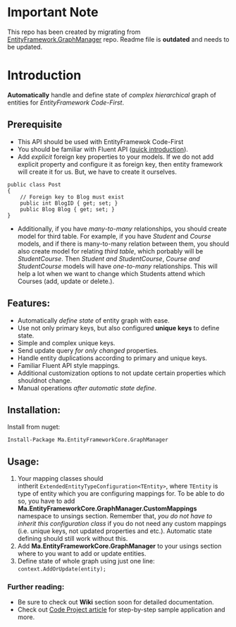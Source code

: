 # Important Note

This repo has been created by migrating from [EntityFramework.GraphManager](https://github.com/MammadovAdil/EntityFramework.GraphManager) repo. Readme file is **outdated** and needs to be updated.

# Introduction

**Automatically** handle and define state of *complex hierarchical* graph of entities for *EntityFramework Code-First*.

## Prerequisite

- This API should be used with EntityFramewok Code-First
- You should be familiar with Fluent API ([quick introduction](http://stackoverflow.com/documentation/entity-framework/4530/code-first-fluent-api/15861/mapping-models#t=201611100620522234993)).
- Add *explicit* foreign key properties to your models. If we do not add explicit property and configure it as foreign key, then entity framework will create it for us. But, we have to create it ourselves.
```
public class Post
{
    // Foreign key to Blog must exist
    public int BlogID { get; set; }
    public Blog Blog { get; set; }
}
```
- Additionally, if you have *many-to-many* relationships, you should create model for third table. For example, if you have *Student* and *Course* models, and if there is many-to-many relation between them, you should also create model for relating *third table*, which porbably will be *StudentCourse*. Then *Student and StudentCourse*, *Course and StudentCourse* models will have *one-to-many* relationships. This will help a lot when we want to change which Students attend which Courses (add, update or delete.).

## Features:

- Automatically *define state* of entity graph with ease.
- Use not only primary keys, but also configured **unique keys** to define state.
- Simple and complex unique keys.
- Send update query *for only changed* properties.
- Handle entity duplications according to primary and unique keys.
- Familiar Fluent API style mappings.
- Additional customization options to not update certain properties which shouldnot change.
- Manual operations *after automatic state define*.

## Installation:

Install from nuget:

`Install-Package Ma.EntityFrameworkCore.GraphManager`

## Usage:

1. Your mapping classes should intherit `ExtendedEntityTypeConfiguration<TEntity>`, where `TEntity` is type of entity 
which you are configuring mappings for. To be able to do so, you have to add 
**Ma.EntityFrameworkCore.GraphManager.CustomMappings** namespace to unsings section. 
Remember that, *you do not have to inherit this configuration class* if you do not need any custom mappings (i.e. unique keys, not updated properties and etc.). 
Automatic state defining should still work without this.
2. Add **Ma.EntityFrameworkCore.GraphManager** to your usings section where to you want to add or update entities.
3. Define state of whole graph using just one line: `context.AddOrUpdate(entity);`

### Further reading:

- Be sure to check out **Wiki** section soon for detailed documentation.
- Check out [Code Project article](http://www.codeproject.com/Articles/1153391/Automatic-graph-operations-using-EntityFramework)
for step-by-step sample application and more.
